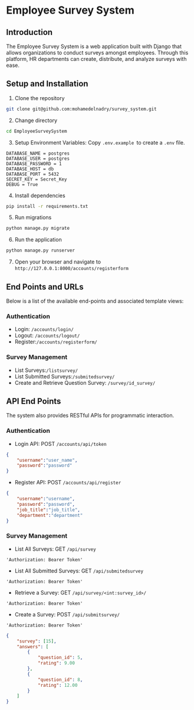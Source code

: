 # Employee Survey System

## Introduction
The Employee Survey System is a web application built with Django that allows organizations to conduct surveys amongst employees. Through this platform, HR departments can create, distribute, and analyze surveys with ease.

## Setup and Installation
1. Clone the repository
```bash
git clone git@github.com:mohamedelnadry/survey_system.git
```
2. Change directory
```bash
cd EmployeeSurveySystem
```
3. Setup Environment Variables: Copy `.env.example `to create a `.env` file.

```env
DATABASE_NAME = postgres
DATABASE_USER = postgres
DATABASE_PASSWORD = 1
DATABASE_HOST = db
DATABASE_PORT = 5432
SECRET_KEY = Secret_Key
DEBUG = True
```
4. Install dependencies
```bash
pip install -r requirements.txt
```
5. Run migrations
```bash
python manage.py migrate
```
6. Run the application
```bash
python manage.py runserver
```
7. Open your browser and navigate to `http://127.0.0.1:8000/accounts/registerform`

## End Points and URLs
Below is a list of the available end-points and associated template views:

### Authentication

- Login: `/accounts/login/`
- Logout: `/accounts/logout/`
- Register:`/accounts/registerform/`

### Survey Management

- List Surveys:`/listsurvey/`
- List Submitted Surveys:`/submitedsurvey/`
- Create and Retrieve Question Survey: `/survey/id_survey/`

## API End Points
The system also provides RESTful APIs for programmatic interaction.

### Authentication
- Login API: POST `/accounts/api/token`
```json
{
    "username":"user_name",
    "password":"password"
}
```
- Register API: POST `/accounts/api/register`
```json
{
    "username":"username",
    "password":"password",
    "job_title":"job_title",
    "department":"department"
}
```
### Survey Management
- List All Surveys: GET `/api/survey`
```http
'Authorization: Bearer Token'
```
- List All Submitted Surveys: GET `/api/submitedsurvey`
```http
'Authorization: Bearer Token'
```
- Retrieve a Survey: GET `/api/survey/<int:survey_id>/`
```http
'Authorization: Bearer Token'
```
- Create a Survey: POST `/api/submitsurvey/`
```http
'Authorization: Bearer Token'
```
```json
{
    "survey": [15],
    "answers": [
        {
            "question_id": 5,
            "rating": 9.00
        },
        {
            "question_id": 8,
            "rating": 12.00
        }
    ]
}
```
